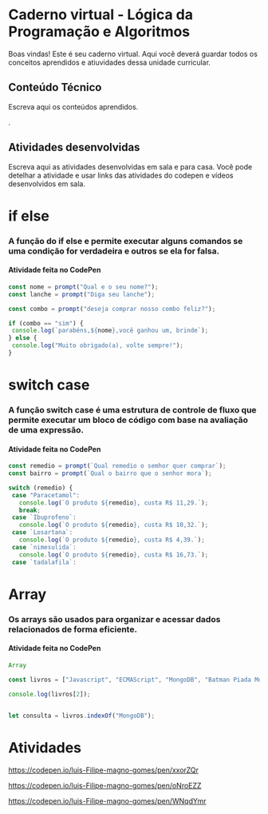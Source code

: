 # Caderno virtual - Lógica da Programação e Algoritmos
Boas vindas! Este é seu caderno virtual. Aqui você deverá guardar todos os conceitos aprendidos e atiuvidades dessa unidade curricular. 


## Conteúdo Técnico
Escreva aqui os conteúdos aprendidos.

. 


## Atividades desenvolvidas
Escreva aqui as atividades desenvolvidas em sala e para casa. Você pode detelhar a atividade e usar links das atividades do codepen e vídeos desenvolvidos em sala. 

# if else
### A função do if else e permite executar alguns comandos se uma condição for verdadeira e outros se ela for falsa. 
#### Atividade feita no CodePen
 
 ```js
const nome = prompt("Qual e o seu nome?");
const lanche = prompt("Diga seu lanche");

const combo = prompt("deseja comprar nosso combo feliz?");

if (combo == "sim") {
  console.log(`parabéns,${nome},você ganhou um, brinde`);
} else {
  console.log("Muito obrigado(a), volte sempre!");
}
```

# switch case
### A função switch case é uma estrutura de controle de fluxo que permite executar um bloco de código com base na avaliação de uma expressão.
#### Atividade feita no CodePen
 ```js
const remedio = prompt(`Qual remedio o semhor quer comprar`);
const bairro = prompt(`Qual o bairro que o senhor mora`);

switch (remedio) {
  case "Paracetamol":
    console.log(`O produto ${remedio}, custa R$ 11,29.`);
    break;
  case `Ibuprofeno`:
    console.log(`O produto ${remedio}, custa R$ 10,32.`);
  case `Losartana`:
    console.log(`O produto ${remedio}, custa R$ 4,39.`);
  case `nimesulida`:
    console.log(`O produto ${remedio}, custa R$ 16,73.`);
  case `tadalafila`:
```

# Array
### Os arrays são usados para organizar e acessar dados relacionados de forma eficiente.
#### Atividade feita no CodePen
```js
Array

const livros = ["Javascript", "ECMAScript", "MongoDB", "Batman Piada Mortal", "Batman A queda do Morcego", "Batman que ri"]; 

console.log(livros[2]); 

 
let consulta = livros.indexOf("MongoDB");

```


# Atividades
https://codepen.io/luis-Filipe-magno-gomes/pen/xxorZQr

https://codepen.io/luis-Filipe-magno-gomes/pen/oNroEZZ

https://codepen.io/luis-Filipe-magno-gomes/pen/WNqdYmr


